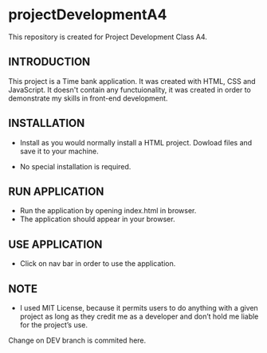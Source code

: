 # projectDevelopmentA4
This repository is created for Project Development Class A4.

INTRODUCTION
------------

This project is a Time bank application. It was created with HTML, CSS and JavaScript.
It doesn't contain any functuionality, it was created in order to demonstrate my skills in front-end development.


INSTALLATION
------------
 
 * Install as you would normally install a HTML project. Dowload files and save it to your machine.

 * No special installation is required.
 
RUN APPLICATION
------------
 
 * Run the application by opening index.html in browser.
 * The application should appear in your browser.
 
 USE APPLICATION
------------
 
 * Click on nav bar in order to use the application.

NOTE
------------
 
 * I used MIT License, because it permits users to do anything with a given project as long as they credit me as a developer and don’t hold me liable for the project’s use.

Change on DEV branch is commited here. 
